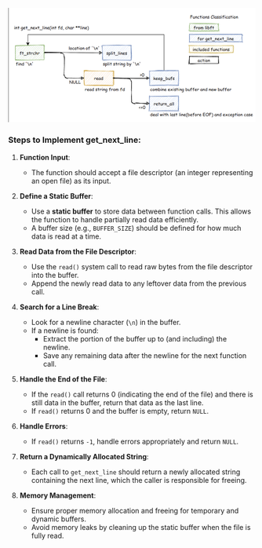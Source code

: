 ![ALt text](https://raw.githubusercontent.com/abdo-skhairi/get-next-line/refs/heads/main/image.png)
### Steps to Implement get_next_line:

1. **Function Input**:
   - The function should accept a file descriptor (an integer representing an open file) as its input.

2. **Define a Static Buffer**:
   - Use a **static buffer** to store data between function calls. This allows the function to handle partially read data efficiently.
   - A buffer size (e.g., `BUFFER_SIZE`) should be defined for how much data is read at a time.

3. **Read Data from the File Descriptor**:
   - Use the `read()` system call to read raw bytes from the file descriptor into the buffer.
   - Append the newly read data to any leftover data from the previous call.

4. **Search for a Line Break**:
   - Look for a newline character (`\n`) in the buffer.
   - If a newline is found:
     - Extract the portion of the buffer up to (and including) the newline.
     - Save any remaining data after the newline for the next function call.

5. **Handle the End of the File**:
   - If the `read()` call returns 0 (indicating the end of the file) and there is still data in the buffer, return that data as the last line.
   - If `read()` returns 0 and the buffer is empty, return `NULL`.

6. **Handle Errors**:
   - If `read()` returns `-1`, handle errors appropriately and return `NULL`.

7. **Return a Dynamically Allocated String**:
   - Each call to `get_next_line` should return a newly allocated string containing the next line, which the caller is responsible for freeing.

8. **Memory Management**:
   - Ensure proper memory allocation and freeing for temporary and dynamic buffers.
   - Avoid memory leaks by cleaning up the static buffer when the file is fully read.
